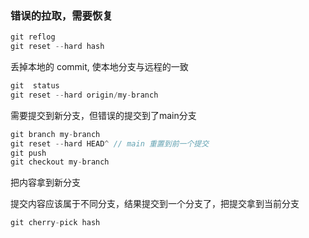
### 错误的拉取，需要恢复

```javascript
git reflog
git reset --hard hash
```

丢掉本地的 commit, 使本地分支与远程的一致

```javascript
git  status
git reset --hard origin/my-branch
```

需要提交到新分支，但错误的提交到了main分支

```javascript
git branch my-branch
git reset --hard HEAD^ // main 重置到前一个提交
git push
git checkout my-branch
```

把内容拿到新分支

提交内容应该属于不同分支，结果提交到一个分支了，把提交拿到当前分支

```javascript
git cherry-pick hash

```

